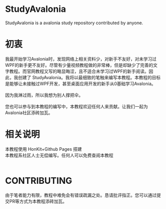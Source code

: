 # StudyAvalonia
StudyAvalonia is a avalonia study repository contributed by anyone.

# 初衷
我最开始学习Avalonia时，发现网络上相关资料少，对新手不友好，对未学习过WPF的新手更不友好。尽管有少量视频教程做的非常棒，但是却缺少了完善的文字教程。而官网教程又写的略显晦涩，且不适合未学习过WPF的新手阅读。因此，我创建了 StudyAvalonia。我将以最细致的笔触来编写本教程。本教程的目标是能够让未接触过WPF开发，甚至桌面应用开发的新手从0基础学习Avalonia。<br><br>
因为我淋过雨，所以我想为别人撑把伞。<br><br>
您也可以参与到本教程的编写中，本教程欢迎任何人来贡献。让我们一起为Avalonia社区添砖加瓦。

# 相关说明
本教程使用 HonKit+Github Pages 搭建<br>
本教程系社区人士无偿编写。任何人可以免费查阅本教程<br><br>

# CONTRIBUTING
由于笔者能力有限，教程中难免会有错误疏漏之处。恳请批评指正。您可以通过提交PR等方式为本教程添砖加瓦。
